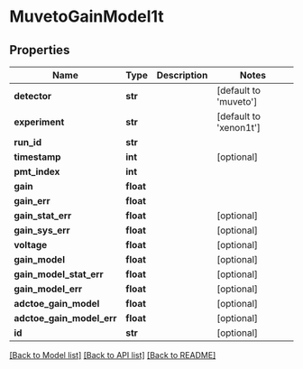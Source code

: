 # MuvetoGainModel1t

## Properties
Name | Type | Description | Notes
------------ | ------------- | ------------- | -------------
**detector** | **str** |  | [default to 'muveto']
**experiment** | **str** |  | [default to 'xenon1t']
**run_id** | **str** |  | 
**timestamp** | **int** |  | [optional] 
**pmt_index** | **int** |  | 
**gain** | **float** |  | 
**gain_err** | **float** |  | 
**gain_stat_err** | **float** |  | [optional] 
**gain_sys_err** | **float** |  | [optional] 
**voltage** | **float** |  | [optional] 
**gain_model** | **float** |  | [optional] 
**gain_model_stat_err** | **float** |  | [optional] 
**gain_model_err** | **float** |  | [optional] 
**adctoe_gain_model** | **float** |  | [optional] 
**adctoe_gain_model_err** | **float** |  | [optional] 
**id** | **str** |  | [optional] 

[[Back to Model list]](../README.md#documentation-for-models) [[Back to API list]](../README.md#documentation-for-api-endpoints) [[Back to README]](../README.md)


